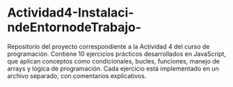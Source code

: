 # Actividad4-Instalaci-ndeEntornodeTrabajo-
Repositorio del proyecto correspondiente a la Actividad 4 del curso de programación. Contiene 10 ejercicios prácticos desarrollados en JavaScript, que aplican conceptos como condicionales, bucles, funciones, manejo de arrays y lógica de programación. Cada ejercicio está implementado en un archivo separado, con comentarios explicativos.
